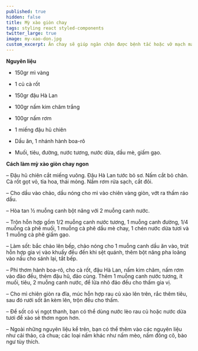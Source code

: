 ```yaml
---
published: true
hidden: false
title: Mỳ xào giòn chay
tags: styling react styled-components
twitter_large: true
image: my-xao-don.jpg
custom_excerpt: Ăn chay sẽ giúp ngăn chặn được bệnh tắc hoặc vỡ mạch máu ở người tăng huyết áp, hạn chế tai biến nhồi máu cơ tim.
---
```


**Nguyên liệu**

+ 150gr mì vàng

+ 1 củ cà rốt

+ 150gr đậu Hà Lan

+ 100gr nấm kim châm trắng

+ 100gr nấm rơm

+ 1 miếng đậu hũ chiên

+ Dầu ăn, 1 nhánh hành boa-rô

+ Muối, tiêu, đường, nước tương, nước dừa, dầu mè, giấm gạo.

**Cách làm mỳ xào giòn chay ngon**

– Đậu hũ chiên cắt miếng vuông. Đậu Hà Lan tước bỏ sơ. Nấm cắt bỏ chân. Cà rốt gọt vỏ, tỉa hoa, thái mỏng. Nấm rơm rửa sạch, cắt đôi.

– Cho dầu vào chảo, dầu nóng cho mì vào chiên vàng giòn, vớt ra thấm ráo dầu.

– Hòa tan ½ muỗng canh bột năng với 2 muỗng canh nước.

– Trộn hỗn hợp gồm 1/2 muỗng canh nước tương, 1 muỗng canh đường, 1/4 muỗng cà phê muối, 1 muỗng cà phê dầu mè chay, 1 chén nước dừa tươi và 1 muỗng cà phê giấm gạo.

– Làm sốt: bắc chảo lên bếp, chảo nóng cho 1 muỗng canh dầu ăn vào, trút hỗn hợp gia vị vào khuấy đều đến khi sệt quánh, thêm bột năng pha loãng vào nấu cho sánh lại, tắt bếp.

– Phi thơm hành boa-rô, cho cà rốt, đậu Hà Lan, nấm kim châm, nấm rơm vào đảo đều, thêm đậu hũ, đảo cùng. Thêm 1 muỗng canh nước tương, ít muối, tiêu, 2 muỗng canh nước, để lửa nhỏ đảo đều cho thấm gia vị.

– Cho mì chiên giòn ra đĩa, múc hỗn hợp rau củ xào lên trên, rắc thêm tiêu, sau đó rưới sốt ăn kèm lên, trộn đều cho thấm.

– Để sốt có vị ngọt thanh, bạn có thể dùng nước lèo rau củ hoặc nước dừa tươi để xào sẽ thơm ngon hơn.

– Ngoài những nguyên liệu kể trên, bạn có thể thêm vào các nguyên liệu như cải thảo, cà chua; các loại nấm khác như nấm mèo, nấm đông cô, bào ngư tùy thích.
